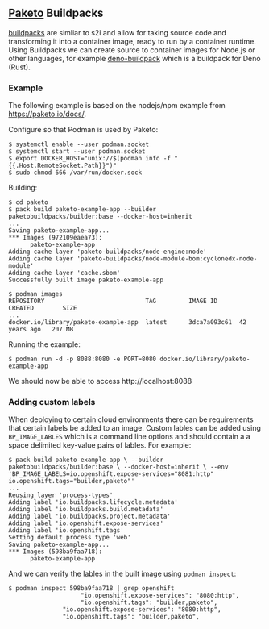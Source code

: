 ## [Paketo](https://paketo.io/) Buildpacks
[buildpacks](https://buildpacks.io/) are simliar to s2i and allow for taking
source code and transforming it into a container image, ready to run by
a container runtime. Using Buildpacks we can create source to container images
for Node.js or other languages, for example
[deno-buildpack](https://github.com/danbev/deno-buildpack) which is a buildpack
for Deno (Rust). 

### Example
The following example is based on the nodejs/npm example from
https://paketo.io/docs/.

Configure so that Podman is used by Paketo:
```console
$ systemctl enable --user podman.socket
$ systemctl start --user podman.socket
$ export DOCKER_HOST="unix://$(podman info -f "{{.Host.RemoteSocket.Path}}")"
$ sudo chmod 666 /var/run/docker.sock
```

Building:
```console
$ cd paketo
$ pack build paketo-example-app --builder paketobuildpacks/builder:base --docker-host=inherit
...
Saving paketo-example-app...
*** Images (972109eaea73):
      paketo-example-app
Adding cache layer 'paketo-buildpacks/node-engine:node'
Adding cache layer 'paketo-buildpacks/node-module-bom:cyclonedx-node-module'
Adding cache layer 'cache.sbom'
Successfully built image paketo-example-app
```
```console
$ podman images
REPOSITORY                            TAG         IMAGE ID      CREATED        SIZE
...
docker.io/library/paketo-example-app  latest      3dca7a093c61  42 years ago   207 MB
```

Running the example:
```console
$ podman run -d -p 8088:8080 -e PORT=8080 docker.io/library/paketo-example-app
```
We should now be able to access http://localhost:8088


### Adding custom labels
When deploying to certain cloud environments there can be requirements that
certain labels be added to an image. Custom lables can be added using
`BP_IMAGE_LABLES` which is a command line options and should contain a a space
delimited key-value pairs of lables. For example:
```console
$ pack build paketo-example-app \ --builder paketobuildpacks/builder:base \ --docker-host=inherit \ --env 'BP_IMAGE_LABELS=io.openshift.expose-services="8081:http" io.openshift.tags="builder,paketo"'
...
Reusing layer 'process-types'
Adding label 'io.buildpacks.lifecycle.metadata'
Adding label 'io.buildpacks.build.metadata'
Adding label 'io.buildpacks.project.metadata'
Adding label 'io.openshift.expose-services'
Adding label 'io.openshift.tags'
Setting default process type 'web'
Saving paketo-example-app...
*** Images (598ba9faa718):
      paketo-example-app
```
And we can verify the lables in the built image using `podman inspect`:
```console
$ podman inspect 598ba9faa718 | grep openshift
                    "io.openshift.expose-services": "8080:http",
                    "io.openshift.tags": "builder,paketo",
               "io.openshift.expose-services": "8080:http",
               "io.openshift.tags": "builder,paketo",
```
